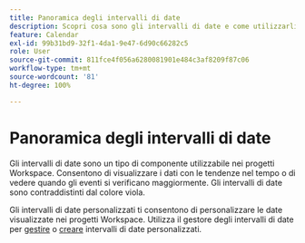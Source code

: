 ```yaml
---
title: Panoramica degli intervalli di date
description: Scopri cosa sono gli intervalli di date e come utilizzarli nel reporting.
feature: Calendar
exl-id: 99b31bd9-32f1-4da1-9e47-6d90c66282c5
role: User
source-git-commit: 811fce4f056a6280081901e484c3af8209f87c06
workflow-type: tm+mt
source-wordcount: '81'
ht-degree: 100%

---
```


# Panoramica degli intervalli di date

Gli intervalli di date sono un tipo di componente utilizzabile nei progetti Workspace. Consentono di visualizzare i dati con le tendenze nel tempo o di vedere quando gli eventi si verificano maggiormente. Gli intervalli di date sono contraddistinti dal colore viola.

Gli intervalli di date personalizzati ti consentono di personalizzare le date visualizzate nei progetti Workspace. Utilizza il gestore degli intervalli di date per [gestire](manage.md) o [creare](create.md) intervalli di date personalizzati.
